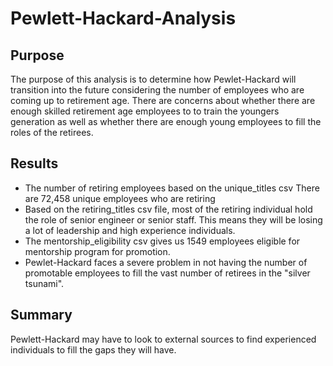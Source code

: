 # Pewlett-Hackard-Analysis
## Purpose

The purpose of this analysis is to determine how Pewlet-Hackard will transition into the future considering the number of employees who are coming up to retirement age. There are concerns about whether there are enough skilled retirement age employees to to train the youngers generation as well as whether there are enough young employees to fill the roles of the retirees.

## Results

* The number of retiring employees based on the unique_titles csv There are 72,458 unique employees who are retiring
* Based on the retiring_titles csv file, most of the retiring individual hold the role of senior engineer or senior staff. This 
  means they will be losing a lot of leadership and high experience individuals.
* The mentorship_eligibility csv gives us 1549 employees eligible for mentorship program for promotion.
* Pewlet-Hackard faces a severe problem in not having the number of promotable employees to fill the vast number of retirees in   the "silver tsunami".
 
 ## Summary
 Pewlett-Hackard may have to look to external sources to find experienced individuals to fill the gaps they will have.
 
 
